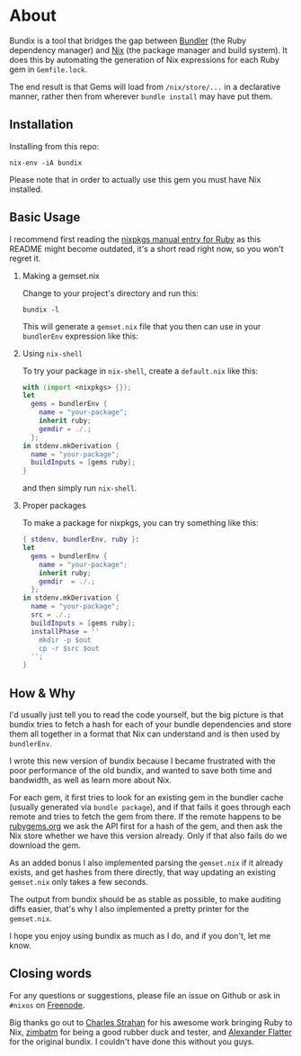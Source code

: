 # About

Bundix is a tool that bridges the gap between [Bundler](http://bundler.io/) (the
Ruby dependency manager) and [Nix](http://nixos.org/nix/) (the package manager
and build system). It does this by automating the generation of Nix expressions
for each Ruby gem in `Gemfile.lock`.

The end result is that Gems will load from `/nix/store/...` in a declarative
manner, rather then from wherever `bundle install` may have put them.

## Installation

Installing from this repo:

    nix-env -iA bundix

Please note that in order to actually use this gem you must have Nix installed.

## Basic Usage

I recommend first reading the
[nixpkgs manual entry for Ruby](http://nixos.org/nixpkgs/manual/#sec-language-ruby)
as this README might become outdated, it's a short read right now, so you won't
regret it.

1. Making a gemset.nix

   Change to your project's directory and run this:

       bundix -l

   This will generate a `gemset.nix` file that you then can use in your
   `bundlerEnv` expression like this:

2. Using `nix-shell`

   To try your package in `nix-shell`, create a `default.nix` like this:

   ```nix
   with (import <nixpkgs> {});
   let
     gems = bundlerEnv {
       name = "your-package";
       inherit ruby;
       gemdir = ./.;
     };
   in stdenv.mkDerivation {
     name = "your-package";
     buildInputs = [gems ruby];
   }
   ```

   and then simply run `nix-shell`.

3. Proper packages

   To make a package for nixpkgs, you can try something like this:

   ```nix
   { stdenv, bundlerEnv, ruby }:
   let
     gems = bundlerEnv {
       name = "your-package";
       inherit ruby;
       gemdir  = ./.;
     };
   in stdenv.mkDerivation {
     name = "your-package";
     src = ./.;
     buildInputs = [gems ruby];
     installPhase = ''
       mkdir -p $out
       cp -r $src $out
     '';
   }
   ```

## How & Why

I'd usually just tell you to read the code yourself, but the big picture is
that bundix tries to fetch a hash for each of your bundle dependencies and
store them all together in a format that Nix can understand and is then used by
`bundlerEnv`.

I wrote this new version of bundix because I became frustrated with the poor
performance of the old bundix, and wanted to save both time and bandwidth, as
well as learn more about Nix.

For each gem, it first tries to look for an existing gem in the bundler cache
(usually generated via `bundle package`), and if that fails it goes through
each remote and tries to fetch the gem from there. If the remote happens to be
[rubygems.org](http://rubygems.org/) we ask the API first for a hash of the
gem, and then ask the Nix store whether we have this version already. Only if
that also fails do we download the gem.

As an added bonus I also implemented parsing the `gemset.nix` if it already
exists, and get hashes from there directly, that way updating an existing
`gemset.nix` only takes a few seconds.

The output from bundix should be as stable as possible, to make auditing diffs
easier, that's why I also implemented a pretty printer for the `gemset.nix`.

I hope you enjoy using bundix as much as I do, and if you don't, let me know.

## Closing words

For any questions or suggestions, please file an issue on Github or ask in
`#nixos` on [Freenode](http://freenode.net/).

Big thanks go out to
[Charles Strahan](http://www.cstrahan.com/) for his awesome work bringing Ruby to Nix,
[zimbatm](https://zimbatm.com/) for being a good rubber duck and tester, and
[Alexander Flatter](https://github.com/aflatter) for the original bundix. I
couldn't have done this without you guys.
